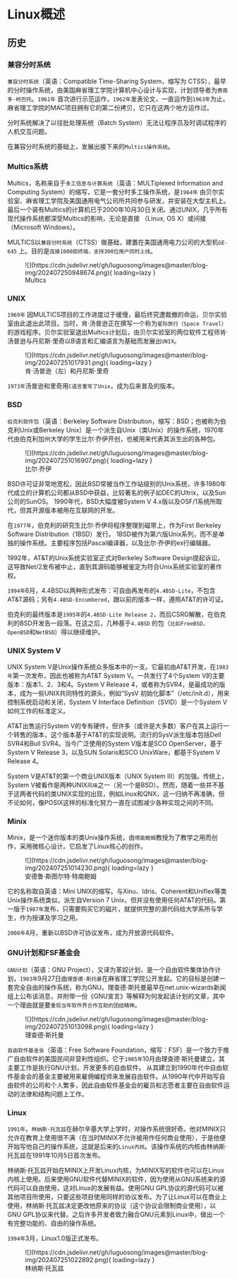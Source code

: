 # Linux概述

## 历史

### 兼容分时系统

`兼容分时系统`（英语：Compatible Time-Sharing System，缩写为
CTSS），最早的分时操作系统，由美国麻省理工学院计算机中心设计与实现，计划领导者为`费南多·柯巴托`。`1961年`
首次进行示范运作，`1962年`发表论文，一直运作到`1963年`为止。麻省理工学院的MAC项目拥有它的第二份拷贝，它只在这两个地方运作过。

分时系统解决了以往批处理系统（Batch System）无法让程序员及时调试程序的人机交互问题。

在兼容分时系统的基础上，发展出接下来的`Multics操作系统`。

### Multics系统

Multics，名称来自于`多工信息与计算系统`（英语：MULTiplexed Information and Computing
System）的缩写，它是一套分时多工操作系统，是`1964年`
由贝尔实验室、麻省理工学院及美国通用电气公司所共同参与研发，并安装在大型主机上。最后一个装有Multics的计算机已于2000年10月30日关闭。通过UNIX，几乎所有现代操作系统都深受Multics的影响，无论是直接
（Linux, OS X）或间接（Microsoft Windows）。

MULTICS以`兼容分时系统`（CTSS）做基础，建置在美国通用电力公司的大型机`GE-645`
上。目的是`连接1000部终端，支持300位用户同时上线`。

<figure markdown="span">
  ![](https://cdn.jsdelivr.net/gh/luguosong/images@master/blog-img/202407250948674.png){ loading=lazy }
  <figcaption>Multics</figcaption>
</figure>

### UNIX

`1969年`
因MULTICS项目的工作进度过于缓慢，最后终究遭裁撤的命运，贝尔实验室由此退出此项目。当时，肯·汤普逊正在撰写一个称为`星际旅行（Space
Travel）`
的游戏程序。贝尔实验室退出Multics计划后，由贝尔实验室的两位软件工程师肯·汤普逊与丹尼斯·里奇以B语言和汇编语言为基础而发展出`UNIX`。

<figure markdown="span">
  ![](https://cdn.jsdelivr.net/gh/luguosong/images@master/blog-img/202407251017931.png){ loading=lazy }
  <figcaption>肯·汤普逊（左）和丹尼斯·里奇</figcaption>
</figure>

`1973年`汤普逊和里奇用`C语言重写了Unix`，成为后来普及的版本。

### BSD

`伯克利软件包`（英语：Berkeley Software Distribution，缩写：BSD；也被称为伯克利Unix或Berkeley
Unix）是一个派生自Unix（类Unix）的操作系统，1970年代由伯克利加州大学的学生比尔·乔伊开创，也被用来代表其派生出的各种包。

<figure markdown="span">
  ![](https://cdn.jsdelivr.net/gh/luguosong/images@master/blog-img/202407251016907.png){ loading=lazy }
  <figcaption>比尔·乔伊</figcaption>
</figure>

BSD许可证非常地宽松，因此BSD常被当作工作站级别的Unix系统，许多1980年代成立的计算机公司都从BSD中获益，比较著名的例子如DEC的Ultrix，以及Sun公司的SunOS。
1990年代，BSD大幅度被System V 4.x版以及OSF/1系统所取代，但其开源版本被用在互联网的开发。

在`1977年`，伯克利的研究生比尔·乔伊将程序整理到磁带上，作为First Berkeley Software Distribution（1BSD）发行。
1BSD被作为第六版Unix系列，而不是单独的操作系统。主要程序包括Pascal编译器，以及比尔·乔伊的ex行编辑器。

1992年，AT&T的Unix系统实验室正式对Berkeley Software Design提起诉讼，这导致Net/2发布被中止，直到其源码能够被鉴定为符合Unix系统实验室的著作权。

`1994年`6月，4.4BSD以两种形式发布：可自由再发布的`4.4BSD-Lite`，不包含AT&T源码；另有`4.4BSD-Encumbered`，跟以前的版本一样，遵照AT&T的许可证。

伯克利的最终版本是`1995年`的`4.4BSD-Lite Release 2`，而后CSRG解散，在伯克利的BSD开发告一段落。在这之后，几种基于`4.4BSD`
的包（`比如FreeBSD`、`OpenBSD`和`NetBSD`）得以继续维护。

### UNIX System V

UNIX System V是Unix操作系统众多版本中的一支。它最初由AT&T开发，在`1983年`第一次发布，因此也被称为AT&T System V。一共发行了4个System V的主要版本：版本1、2、3和4。System V Release 4，或者称为SVR4，是最成功的版本，成为一些UNIX共同特性的源头，例如“SysV 初始化脚本”（/etc/init.d），用来控制系统启动和关闭，System V Interface Definition（SVID）是一个System V如何工作的标准定义。

AT&T出售运行System V的专有硬件，但许多（或许是大多数）客户在其上运行一个转售的版本，这个版本基于AT&T的实现说明。流行的SysV派生版本包括Dell SVR4和Bull SVR4。当今广泛使用的System V版本是SCO OpenServer，基于System V Release 3，以及SUN Solaris和SCO UnixWare，都基于System V Release 4。

System V是AT&T的第一个商业UNIX版本（UNIX System III）的加强。传统上，System V被看作是两种UNIX`风味`之一（另一个是BSD）。然而，随着一些并不基于这两者代码的类UNIX实现的出现，例如Linux和QNX，这一归纳不再准确，但不论如何，像POSIX这样的标准化努力一直在试图减少各种实现之间的不同。

### Minix

Minix，是一个迷你版本的类Unix操作系统，由`塔能鲍姆`教授为了教学之用而创作，采用微核心设计。它启发了Linux核心的创作。

<figure markdown="span">
  ![](https://cdn.jsdelivr.net/gh/luguosong/images@master/blog-img/202407251014230.png){ loading=lazy }
  <figcaption>安德鲁·斯图尔特·特南鲍姆</figcaption>
</figure>

它的名称取自英语：Mini UNIX的缩写。与Xinu、Idris、Coherent和Uniflex等类Unix操作系统类似，派生自Version 7 Unix，但并没有使用任何AT&T的代码。第一版于`1987年`发布，只需要购买它的磁片，就提供完整的源代码给大学系所与学生，作为授课及学习之用。

`2000年`4月，重新以BSD许可协议发布，成为开放源代码软件。

### GNU计划和FSF基金会

`GNU计划`（英语：GNU Project），又译为革奴计划，是一个自由软件集体协作计划，`1983年`9月27日由`理查德·斯托曼`在麻省理工学院公开发起。它的目标是创建一套完全自由的操作系统，称为GNU。理查德·斯托曼最早在net.unix-wizards新闻组上公布该消息，并附带一份《GNU宣言》等解释为何发起该计划的文章，其中一个理由就是要`重现当年软件界合作互助的团结精神`。

<figure markdown="span">
  ![](https://cdn.jsdelivr.net/gh/luguosong/images@master/blog-img/202407251013098.png){ loading=lazy }
  <figcaption>理查德·斯托曼</figcaption>
</figure>

`自由软件基金会`（英语：Free Software Foundation，缩写：FSF）是一个致力于推广自由软件的美国民间非营利性组织。它于`1985年`10月由理查德·斯托曼建立。其主要工作是执行GNU计划，开发更多的自由软件。 从其建立到1990年代中自由软件基金会的基金主要被用来雇佣编程师来发展自由软件。从1990年代中开始写自由软件的公司和个人繁多，因此自由软件基金会的雇员和志愿者主要在自由软件运动的法律和结构问题上工作。

### Linux

`1991年`，`林纳斯·托瓦兹`在赫尔辛基大学上学时，对操作系统很好奇。他对MINIX只允许在教育上使用很不满（在当时MINIX不允许被用作任何商业使用），于是他便开始写他自己的操作系统，这就是后来的`Linux内核`。该操作系统的内核由林纳斯·托瓦兹在1991年10月5日首次发布。

林纳斯·托瓦兹开始在MINIX上开发Linux内核，为MINIX写的软件也可以在Linux内核上使用。后来使用GNU软件代替MINIX的软件，因为使用从GNU系统来的源代码可以自由使用，这对Linux的发展有益。使用GNU GPL协议的源代码可以被其他项目所使用，只要这些项目使用同样的协议发布。为了让Linux可以在商业上使用，林纳斯·托瓦兹决定更改他原来的协议（这个协议会限制商业使用），以GNU GPL协议来代替。之后许多开发者致力融合GNU元素到Linux中，做出一个有完整功能的、自由的操作系统。

`1994年`3月，Linux1.0版正式发布。

<figure markdown="span">
  ![](https://cdn.jsdelivr.net/gh/luguosong/images@master/blog-img/202407251022892.png){ loading=lazy }
  <figcaption>林纳斯·托瓦兹</figcaption>
</figure>
